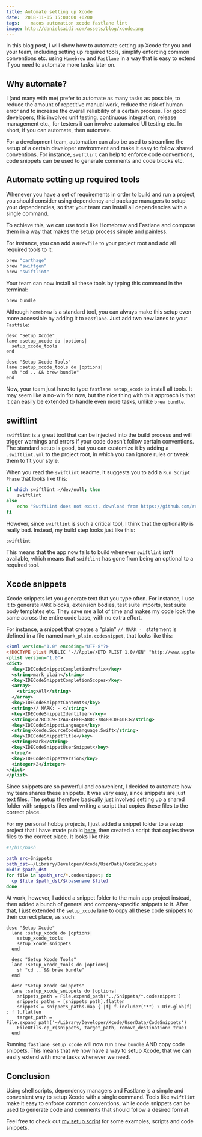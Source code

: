 ```yaml
---
title: Automate setting up Xcode
date:  2018-11-05 15:00:00 +0200
tags:	 macos automation xcode fastlane lint
image: http://danielsaidi.com/assets/blog/xcode.png
---
```


In this blog post, I will show how to automate setting up Xcode for you and your
team, including setting up required tools, simplify enforcing common conventions
etc. using `Homebrew` and `Fastlane` in a way that is easy to extend if you need
to automate more tasks later on.


## Why automate?

I (and many with me) prefer to automate as many tasks as possible, to reduce the
amount of repetitive manual work, reduce the risk of human error and to increase
the overall reliability of a certain process. For good developers, this involves
unit testing, continuous integration, release management etc., for testers it can
involve automated UI testing etc. In short, if you can automate, then automate.

For a development team, automation can also be used to streamline the setup of a
certain developer environment and make it easy to follow shared conventions. For
instance, `swiftlint` can help to enforce code conventions, code snippets can be
used to generate comments and code blocks etc.


## Automate setting up required tools

Whenever you have a set of requirements in order to build and run a project, you
should consider using dependency and package managers to setup your dependencies,
so that your team can install all dependencies with a single command.

To achieve this, we can use tools like Homebrew and Fastlane and compose them in
a way that makes the setup process simple and painless.

For instance, you can add a `Brewfile` to your project root and add all required
tools to it:

```bash
brew "carthage"
brew "swiftgen"
brew "swiftlint" 
```

Your team can now install all these tools by typing this command in the terminal:

```bash
brew bundle
``` 

Although `homebrew` is a standard tool, you can always make this setup even more
accessible by adding it to `Fastlane`. Just add two new lanes to your `Fastfile`:

```
desc "Setup Xcode"
lane :setup_xcode do |options|
  setup_xcode_tools
end

desc "Setup Xcode Tools"
lane :setup_xcode_tools do |options|
  sh "cd .. && brew bundle"
end
```

Now, your team just have to type `fastlane setup_xcode` to install all tools. It
may seem like a no-win for now, but the nice thing with this approach is that it
can easily be extended to handle even more tasks, unlike `brew bundle`.


## swiftlint

`swiftlint` is a great tool that can be injected into the build process and will
trigger warnings and errors if your code doesn't follow certain conventions. The
standard setup is good, but you can customize it by adding a `.swiftlint.yml` to
the project root, in which you can ignore rules or tweak them to fit your style.

When you read the `swiftlint` readme, it suggests you to add a `Run Script Phase`
that looks like this:

```bash
if which swiftlint >/dev/null; then
    swiftlint
else
    echo "SwiftLint does not exist, download from https://github.com/realm/SwiftLint"
fi
```

However, since `swiftlint` is such a critical tool, I think that the optionality
is really bad. Instead, my build step looks just like this:

```bash
swiftlint
```

This means that the app now fails to build whenever `swiftlint` isn't available,
which means that `swiftlint` has gone from being an optional to a required tool.


## Xcode snippets

Xcode snippets let you generate text that you type often. For instance, I use it
to generate `MARK` blocks, extension bodies, test suite imports, test suite body
templates etc. They save me a lot of time and makes my code look the same across
the entire code base, with no extra effort.

For instance, a snippet that creates a "plain" `// MARK - ` statement is defined
in a file named `mark_plain.codesnippet`, that looks like this:

```xml
<?xml version="1.0" encoding="UTF-8"?>
<!DOCTYPE plist PUBLIC "-//Apple//DTD PLIST 1.0//EN" "http://www.apple.com/DTDs/PropertyList-1.0.dtd">
<plist version="1.0">
<dict>
  <key>IDECodeSnippetCompletionPrefix</key>
  <string>mark_plain</string>
  <key>IDECodeSnippetCompletionScopes</key>
  <array>
    <string>All</string>
  </array>
  <key>IDECodeSnippetContents</key>
  <string>// MARK: - </string>
  <key>IDECodeSnippetIdentifier</key>
  <string>6A7BC3C9-32A4-4EE8-A8DC-7848BC0E40F3</string>
  <key>IDECodeSnippetLanguage</key>
  <string>Xcode.SourceCodeLanguage.Swift</string>
  <key>IDECodeSnippetTitle</key>
  <string>Mark</string>
  <key>IDECodeSnippetUserSnippet</key>
  <true/>
  <key>IDECodeSnippetVersion</key>
  <integer>2</integer>
</dict>
</plist>
```

Since snippets are so powerful and convenient, I decided to automate how my team
shares these snippets. It was very easy, since snippets are just text files. The
setup therefore basically just involved setting up a shared folder with snippets
files and writing a script that copies these files to the correct place.

For my personal hobby projects, I just added a snippet folder to a setup project
that I have made public [here](https://github.com/danielsaidi/osx), then created
a script that copies these files to the correct place. It looks like this:

```bash
#!/bin/bash

path_src=Snippets
path_dst=~/Library/Developer/Xcode/UserData/CodeSnippets
mkdir $path_dst
for file in $path_src/*.codesnippet; do
  cp $file $path_dst/$(basename $file)
done
```

At work, however, I added a snippet folder to the main app project instead, then
added a bunch of general and company-specific snippets to it. After that, I just
extended the `setup_xcode` lane to copy all these code snippets to their correct
place, as such:

```
desc "Setup Xcode"
  lane :setup_xcode do |options|
    setup_xcode_tools
    setup_xcode_snippets
  end

  desc "Setup Xcode Tools"
  lane :setup_xcode_tools do |options|
    sh "cd .. && brew bundle"
  end

  desc "Setup Xcode snippets"
  lane :setup_xcode_snippets do |options|
    snippets_path = File.expand_path('../Snippets/*.codesnippet')
    snippets_paths = [snippets_path].flatten
    snippets = snippets_paths.map { |f| f.include?("*") ? Dir.glob(f) : f }.flatten
    target_path = File.expand_path('~/Library/Developer/Xcode/UserData/CodeSnippets')
    FileUtils.cp_r(snippets, target_path, remove_destination: true)
  end
```

Running `fastlane setup_xcode` will now run `brew bundle` AND copy code snippets.
This means that we now have a way to setup Xcode, that we can easily extend with
more tasks whenever we need.


## Conclusion

Using shell scripts, dependency managers and Fastlane is a simple and convenient
way to setup Xcode with a single command. Tools like `swiftlint` make it easy to
enforce common conventions, while code snippets can be used to generate code and
comments that should follow a desired format.

Feel free to check out [my setup script](https://github.com/danielsaidi/osx) for
some examples, scripts and code snippets.